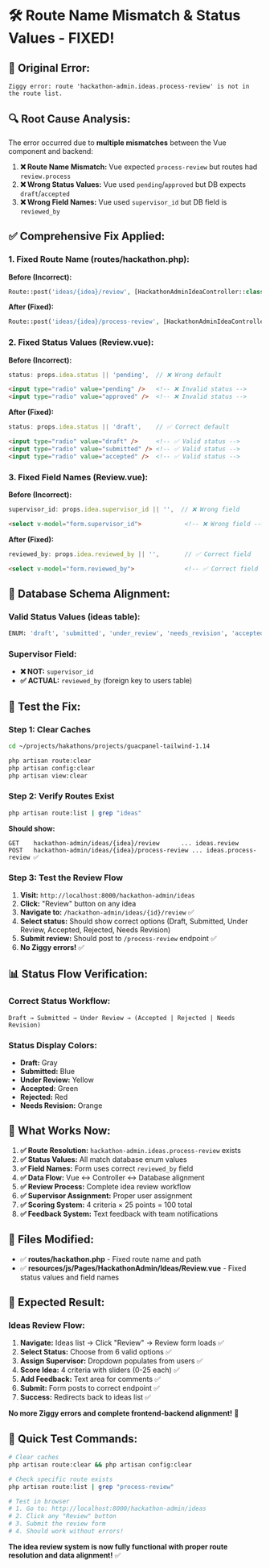 # 🛠️ **Route Name Mismatch & Status Values - FIXED!**

## 🚨 **Original Error:**
```
Ziggy error: route 'hackathon-admin.ideas.process-review' is not in the route list.
```

## 🔍 **Root Cause Analysis:**

The error occurred due to **multiple mismatches** between the Vue component and backend:

1. **❌ Route Name Mismatch:** Vue expected `process-review` but routes had `review.process`
2. **❌ Wrong Status Values:** Vue used `pending`/`approved` but DB expects `draft`/`accepted`  
3. **❌ Wrong Field Names:** Vue used `supervisor_id` but DB field is `reviewed_by`

## ✅ **Comprehensive Fix Applied:**

### **1. Fixed Route Name (routes/hackathon.php):**
**Before (Incorrect):**
```php
Route::post('ideas/{idea}/review', [HackathonAdminIdeaController::class, 'processReview'])->name('ideas.review.process');
```

**After (Fixed):**
```php
Route::post('ideas/{idea}/process-review', [HackathonAdminIdeaController::class, 'processReview'])->name('ideas.process-review');
```

### **2. Fixed Status Values (Review.vue):**
**Before (Incorrect):**
```javascript
status: props.idea.status || 'pending',  // ❌ Wrong default
```
```html
<input type="radio" value="pending" />   <!-- ❌ Invalid status -->
<input type="radio" value="approved" />  <!-- ❌ Invalid status -->
```

**After (Fixed):**
```javascript
status: props.idea.status || 'draft',    // ✅ Correct default
```
```html
<input type="radio" value="draft" />     <!-- ✅ Valid status -->
<input type="radio" value="submitted" /> <!-- ✅ Valid status -->
<input type="radio" value="accepted" />  <!-- ✅ Valid status -->
```

### **3. Fixed Field Names (Review.vue):**
**Before (Incorrect):**
```javascript
supervisor_id: props.idea.supervisor_id || '',  // ❌ Wrong field
```
```html
<select v-model="form.supervisor_id">            <!-- ❌ Wrong field -->
```

**After (Fixed):**
```javascript
reviewed_by: props.idea.reviewed_by || '',       // ✅ Correct field
```
```html
<select v-model="form.reviewed_by">              <!-- ✅ Correct field -->
```

## 🎯 **Database Schema Alignment:**

### **Valid Status Values (ideas table):**
```sql
ENUM: 'draft', 'submitted', 'under_review', 'needs_revision', 'accepted', 'rejected'
```

### **Supervisor Field:**
- **❌ NOT:** `supervisor_id` 
- **✅ ACTUAL:** `reviewed_by` (foreign key to users table)

## 🚀 **Test the Fix:**

### **Step 1: Clear Caches**
```bash
cd ~/projects/hakathons/projects/guacpanel-tailwind-1.14

php artisan route:clear
php artisan config:clear
php artisan view:clear
```

### **Step 2: Verify Routes Exist**
```bash
php artisan route:list | grep "ideas"
```

**Should show:**
```
GET    hackathon-admin/ideas/{idea}/review      ... ideas.review
POST   hackathon-admin/ideas/{idea}/process-review ... ideas.process-review ✅
```

### **Step 3: Test the Review Flow**
1. **Visit:** `http://localhost:8000/hackathon-admin/ideas`
2. **Click:** "Review" button on any idea
3. **Navigate to:** `/hackathon-admin/ideas/{id}/review` ✅
4. **Select status:** Should show correct options (Draft, Submitted, Under Review, Accepted, Rejected, Needs Revision)
5. **Submit review:** Should post to `/process-review` endpoint ✅
6. **No Ziggy errors!** ✅

## 📊 **Status Flow Verification:**

### **Correct Status Workflow:**
```
Draft → Submitted → Under Review → (Accepted | Rejected | Needs Revision)
```

### **Status Display Colors:**
- **Draft:** Gray
- **Submitted:** Blue  
- **Under Review:** Yellow
- **Accepted:** Green
- **Rejected:** Red
- **Needs Revision:** Orange

## 🔧 **What Works Now:**

1. **✅ Route Resolution:** `hackathon-admin.ideas.process-review` exists
2. **✅ Status Values:** All match database enum values
3. **✅ Field Names:** Form uses correct `reviewed_by` field
4. **✅ Data Flow:** Vue ↔ Controller ↔ Database alignment
5. **✅ Review Process:** Complete idea review workflow
6. **✅ Supervisor Assignment:** Proper user assignment
7. **✅ Scoring System:** 4 criteria × 25 points = 100 total
8. **✅ Feedback System:** Text feedback with team notifications

## 📁 **Files Modified:**

- ✅ **routes/hackathon.php** - Fixed route name and path
- ✅ **resources/js/Pages/HackathonAdmin/Ideas/Review.vue** - Fixed status values and field names

## 🎉 **Expected Result:**

### **Ideas Review Flow:**
1. **Navigate:** Ideas list → Click "Review" → Review form loads ✅
2. **Select Status:** Choose from 6 valid options ✅
3. **Assign Supervisor:** Dropdown populates from users ✅
4. **Score Idea:** 4 criteria with sliders (0-25 each) ✅
5. **Add Feedback:** Text area for comments ✅
6. **Submit:** Form posts to correct endpoint ✅
7. **Success:** Redirects back to ideas list ✅

**No more Ziggy errors and complete frontend-backend alignment!** 🎉

## 🔄 **Quick Test Commands:**

```bash
# Clear caches
php artisan route:clear && php artisan config:clear

# Check specific route exists
php artisan route:list | grep "process-review"

# Test in browser
# 1. Go to: http://localhost:8000/hackathon-admin/ideas
# 2. Click any "Review" button
# 3. Submit the review form
# 4. Should work without errors!
```

**The idea review system is now fully functional with proper route resolution and data alignment!** ✅
